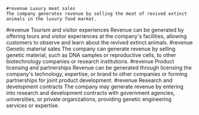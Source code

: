     #revenue Luxury meat sales
	The company generates revenue by selling the meat of revived extinct animals in the luxury food market.
#revenue Tourism and visitor experiences
	Revenue can be generated by offering tours and visitor experiences at the company's facilities, allowing customers to observe and learn about the revived extinct animals.
#revenue Genetic material sales
	The company can generate revenue by selling genetic material, such as DNA samples or reproductive cells, to other biotechnology companies or research institutions.
#revenue Product licensing and partnerships
	Revenue can be generated through licensing the company's technology, expertise, or brand to other companies or forming partnerships for joint product development.
#revenue Research and development contracts
	The company may generate revenue by entering into research and development contracts with government agencies, universities, or private organizations, providing genetic engineering services or expertise.

